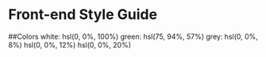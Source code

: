 # Front-end Style Guide
##Colors
white: hsl(0, 0%, 100%)
green: hsl(75, 94%, 57%)
grey: hsl(0, 0%, 8%)
      hsl(0, 0%, 12%)
      hsl(0, 0%, 20%)

